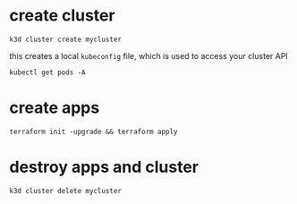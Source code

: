 # create cluster

```
k3d cluster create mycluster
```

this creates a local `kubeconfig` file, which is used to access your cluster API

```
kubectl get pods -A
```

# create apps

```
terraform init -upgrade && terraform apply
```

# destroy apps and cluster

```
k3d cluster delete mycluster
```
